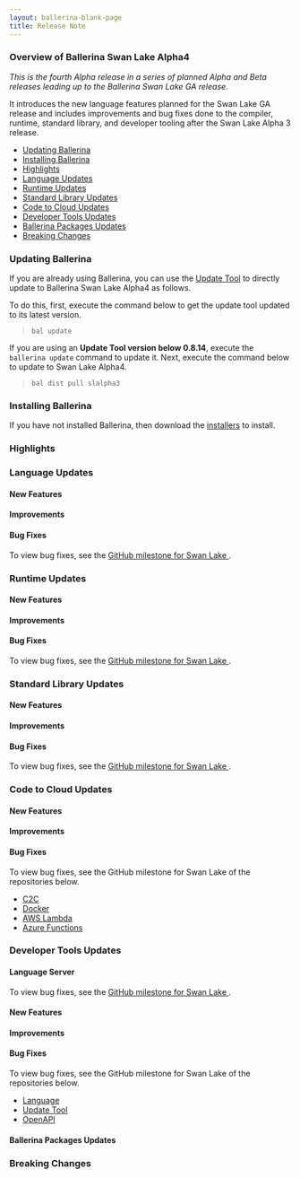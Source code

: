 ```yaml
---
layout: ballerina-blank-page
title: Release Note
---
```

### Overview of Ballerina Swan Lake Alpha4

<em>This is the fourth Alpha release in a series of planned Alpha and Beta releases leading up to the Ballerina Swan Lake GA release.</em> 

It introduces the new language features planned for the Swan Lake GA release and includes improvements and bug fixes done to the compiler, runtime, standard library, and developer tooling after the Swan Lake Alpha 3 release.

- [Updating Ballerina](#updating-ballerina)
- [Installing Ballerina](#installing-ballerina)
- [Highlights](#highlights)
- [Language Updates](#language-updates)
- [Runtime Updates](#runtime-updates)
- [Standard Library Updates](#standard-library-updates)
- [Code to Cloud Updates](#code-to-cloud-updates)
- [Developer Tools Updates](#developer-tools-updates)
- [Ballerina Packages Updates](ballerina-packages-updates)
- [Breaking Changes](#breaking-changes)

### Updating Ballerina

If you are already using Ballerina, you can use the [Update Tool](/learn/tooling-guide/cli-tools/update-tool/) to directly update to Ballerina Swan Lake Alpha4 as follows. 

To do this, first, execute the command below to get the update tool updated to its latest version. 

> `bal update`

If you are using an **Update Tool version below 0.8.14**, execute the `ballerina update` command to update it. Next, execute the command below to update to Swan Lake Alpha4.

> `bal dist pull slalpha3`

### Installing Ballerina

If you have not installed Ballerina, then download the [installers](/downloads/#swanlake) to install.

### Highlights

### Language Updates

#### New Features

#### Improvements

#### Bug Fixes

To view bug fixes, see the [GitHub milestone for Swan Lake <VERSION>](https://github.com/ballerina-platform/ballerina-lang/issues?q=is%3Aissue+is%3Aclosed+milestone%3A%22Ballerina+Swan+Lake+-+Alpha4%22+label%3AType%2FBug+label%3ATeam%2FCompilerFE).

### Runtime Updates

#### New Features

#### Improvements

#### Bug Fixes

To view bug fixes, see the [GitHub milestone for Swan Lake <VERSION>](https://github.com/ballerina-platform/ballerina-lang/issues?q=is%3Aissue+is%3Aclosed+milestone%3A%22Ballerina+Swan+Lake+-+Alpha4%22+label%3AType%2FBug+label%3ATeam%2FjBallerina).

### Standard Library Updates

#### New Features

#### Improvements

#### Bug Fixes

To view bug fixes, see the [GitHub milestone for Swan Lake <VERSION>](https://github.com/ballerina-platform/ballerina-standard-library/issues?q=is%3Aclosed+is%3Aissue+milestone%3A%22Swan+Lake+Alpha4%22+label%3AType%2FBug).

### Code to Cloud Updates

#### New Features

#### Improvements

#### Bug Fixes

To view bug fixes, see the GitHub milestone for Swan Lake <VERSION> of the repositories below.

- [C2C](https://github.com/ballerina-platform/module-ballerina-c2c/issues?q=is%3Aissue+is%3Aclosed+label%3AType%2FBug+milestone%3A%22Ballerina+Swan+Lake+-+Alpha4%22)
- [Docker](https://github.com/ballerina-platform/module-ballerina-docker/issues?q=is%3Aissue+is%3Aclosed+label%3AType%2FBug+milestone%3A%22Ballerina+Swan+Lake+-+Alpha4%22)
- [AWS Lambda](https://github.com/ballerina-platform/module-ballerinax-aws.lambda/issues?q=is%3Aissue+is%3Aclosed+label%3AType%2FBug+milestone%3A%22Ballerina+Swan+Lake+-+Alpha4%22)
- [Azure Functions](https://github.com/ballerina-platform/module-ballerinax-azure.functions/issues?q=is%3Aissue+is%3Aclosed+label%3AType%2FBug+milestone%3A%22Ballerina+Swan+Lake+-+Alpha4%22) 

### Developer Tools Updates

#### Language Server 

To view bug fixes, see the [GitHub milestone for Swan Lake <VERSION>](https://github.com/ballerina-platform/ballerina-lang/issues?q=is%3Aissue+is%3Aclosed+milestone%3A%22Ballerina+Swan+Lake+-+Alpha4%22+label%3AType%2FBug+label%3ATeam%2FLanguageServer).

#### New Features

#### Improvements

#### Bug Fixes

To view bug fixes, see the GitHub milestone for Swan Lake <VERSION> of the repositories below.

- [Language](https://github.com/ballerina-platform/ballerina-lang/issues?q=is%3Aissue+is%3Aclosed+milestone%3A%22Ballerina+Swan+Lake+-+Alpha4%22+label%3AType%2FBug+label%3ATeam%2FDevTools)
- [Update Tool](https://github.com/ballerina-platform/ballerina-update-tool/issues?q=is%3Aissue+is%3Aclosed+label%3AType%2FBug+project%3Aballerina-platform%2F32)
- [OpenAPI](https://github.com/ballerina-platform/ballerina-openapi/issues?q=is%3Aissue+is%3Aclosed+label%3AType%2FBug+milestone%3A%22Ballerina+Swan+Lake+-+Alpha%22) 

#### Ballerina Packages Updates

### Breaking Changes
